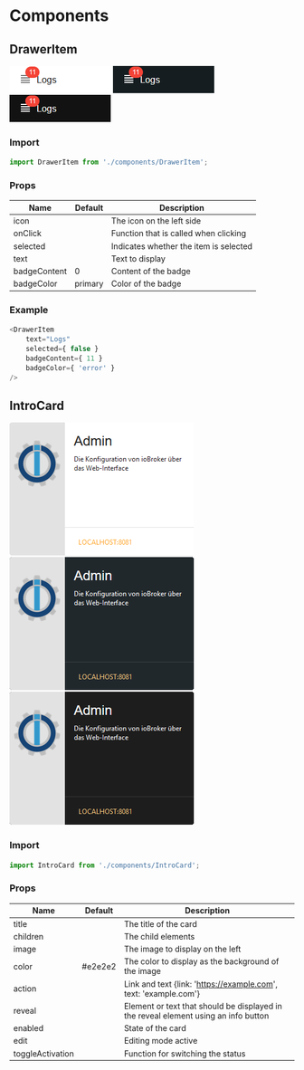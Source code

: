 # Components

## DrawerItem
![DrawerItem (light)](docs/images/components/DrawerItem_light.png)
![DrawerItem (dark blue)](docs/images/components/DrawerItem_darkblue.png)
![DrawerItem (dark)](docs/images/components/DrawerItem_dark.png)

### Import
```js
import DrawerItem from './components/DrawerItem';
```

### Props
| Name | Default | Description
| ------ | ------ | ------ |
| icon |  | The icon on the left side
| onClick |  | Function that is called when clicking
| selected |  | Indicates whether the item is selected
| text |  | Text to display
| badgeContent | 0 | Content of the badge
| badgeColor | primary | Color of the badge

### Example
```js
<DrawerItem
    text="Logs"
    selected={ false }
    badgeContent={ 11 }
    badgeColor={ 'error' }
/>
```

## IntroCard
![IntroCard (light)](docs/images/components/IntroCard_light.png)
![IntroCard (dark blue)](docs/images/components/IntroCard_darkblue.png)
![IntroCard (dark)](docs/images/components/IntroCard_dark.png)

### Import
```js
import IntroCard from './components/IntroCard';
```

### Props
| Name | Default | Description
| ------ | ------ | ------ |
| title |  | The title of the card
| children |  | The child elements
| image |  | The image to display on the left
| color | #e2e2e2 | The color to display as the background of the image
| action |  | Link and text {link: 'https://example.com', text: 'example.com'}
| reveal |  | Element or text that should be displayed in the reveal element using an info button
| enabled | | State of the card
| edit | | Editing mode active
| toggleActivation | | Function for switching the status